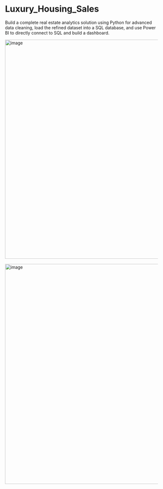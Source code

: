 # Luxury_Housing_Sales
Build a complete real estate analytics solution using Python for advanced data cleaning, load the refined dataset into a SQL database, and use Power BI to directly connect to SQL and build a dashboard.

<img width="1282" height="719" alt="image" src="https://github.com/user-attachments/assets/0d4f9e0e-66c4-4dc7-9386-cd264d706a88" />

<br>
<br>

<img width="1281" height="722" alt="image" src="https://github.com/user-attachments/assets/d43afc17-6432-4c78-9695-3e4ad2e5f85b" />


